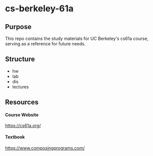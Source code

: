 # cs-berkeley-61a


## Purpose
This repo contains the study materials for UC Berkeley's cs61a course, serving as a reference for future needs.

## Structure
- hw
- lab
- dis
- lectures

## Resources
#### Course Website
https://cs61a.org/

#### Textbook
https://www.composingprograms.com/
